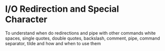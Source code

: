 # I/O Redirection and Special Character
To understand when do redirections and pipe with other commands white spaces, single quotes, double quotes, backslash, comment, pipe, command separator, tilde and how and when to use them
